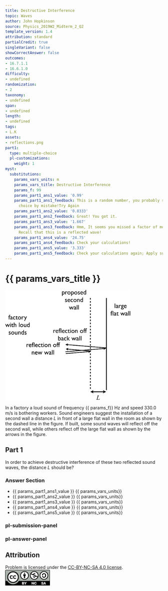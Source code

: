 ```yaml
---
title: Destructive Interference
topic: Waves
author: John Hopkinson
source: Physics_2019W2_Midterm_2_Q2
template_version: 1.4
attribution: standard
partialCredit: true
singleVariant: false
showCorrectAnswer: false
outcomes:
- 16.7.1.1
- 16.6.1.0
difficulty:
- undefined
randomization:
- 2
taxonomy:
- undefined
span:
- undefined
length:
- undefined
tags:
- L.K
assets:
- reflections.png
part1:
  type: multiple-choice
  pl-customizations:
    weight: 1
myst:
  substitutions:
    params_vars_units: m
    params_vars_title: Destructive Interference
    params_f: 99
    params_part1_ans1_value: '0.99'
    params_part1_ans1_feedback: This is a random number, you probably selected this
      choice by mistake!Try Again
    params_part1_ans2_value: '0.8333'
    params_part1_ans2_feedback: Great! You got it.
    params_part1_ans3_value: '1.667'
    params_part1_ans3_feedback: Hmm, It seems you missed a factor of multiplication;
      Recall that this is a reflected wave!
    params_part1_ans4_value: '24.75'
    params_part1_ans4_feedback: Check your calculations!
    params_part1_ans5_value: '3.333'
    params_part1_ans5_feedback: Check your calculations again; Apply suitable formulas!
---
```

# {{ params_vars_title }}
<img src="reflections.png" width="400">

In a factory a loud sound of frequency {{ params_f}} Hz and speed 330.0 m/s is bothering workers.  Sound engineers suggest the installation of a second wall a distance $L$ in front of a large flat wall in the room as shown by the dashed line in the figure. If built, some sound waves will reflect off the second wall, while others reflect off the large flat wall as shown by the arrows in the figure.

## Part 1

In order to achieve destructive interference of these two reflected sound waves, the distance $L$ should be?

### Answer Section

- {{ params_part1_ans1_value }} {{ params_vars_units}}
- {{ params_part1_ans2_value }} {{ params_vars_units}}
- {{ params_part1_ans3_value }} {{ params_vars_units}}
- {{ params_part1_ans4_value }} {{ params_vars_units}}
- {{ params_part1_ans5_value }} {{ params_vars_units}}

### pl-submission-panel

### pl-answer-panel

## Attribution

Problem is licensed under the [CC-BY-NC-SA 4.0 license](https://creativecommons.org/licenses/by-nc-sa/4.0/).<br> ![The Creative Commons 4.0 license requiring attribution-BY, non-commercial-NC, and share-alike-SA license.](https://raw.githubusercontent.com/firasm/bits/master/by-nc-sa.png)